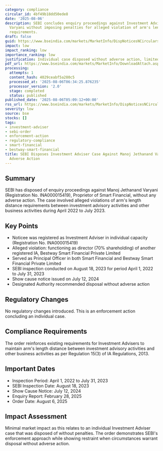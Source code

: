 ```yaml
---
category: compliance
circular_id: 4bf49b18dd50ede8
date: '2025-08-06'
description: SEBI concludes enquiry proceedings against Investment Adviser Manoj Jethanand
  Varyani without imposing penalties for alleged violation of arm's length distance
  requirements.
draft: false
guid: https://www.bseindia.com/markets/MarketInfo/DispNoticesNCirculars.aspx?Noticeid={D683A028-8505-4CBE-B2BF-8E9F55CF0E31}&noticeno=20250806-1&dt=08/06/2025&icount=1&totcount=1&flag=0
impact: low
impact_ranking: low
importance_ranking: low
justification: Individual case disposed without adverse action, limited market impact
pdf_url: https://www.bseindia.com/markets/MarketInfo/DownloadAttach.aspx?id=20250806-1&attachedId=c64e2dd4-d66b-42ce-890b-0f781ba56d52
processing:
  attempts: 1
  content_hash: 4029ceabf5a280c5
  processed_at: '2025-08-06T06:34:25.876235'
  processor_version: '2.0'
  stage: completed
  status: published
published_date: '2025-08-06T05:09:12+00:00'
rss_url: https://www.bseindia.com/markets/MarketInfo/DispNoticesNCirculars.aspx?Noticeid={D683A028-8505-4CBE-B2BF-8E9F55CF0E31}&noticeno=20250806-1&dt=08/06/2025&icount=1&totcount=1&flag=0
severity: low
source: bse
stocks: []
tags:
- investment-adviser
- sebi-order
- enforcement-action
- regulatory-compliance
- smart-financial
- bestway-smart-financial
title: SEBI Disposes Investment Adviser Case Against Manoj Jethanand Varyani Without
  Adverse Action
---
```


## Summary

SEBI has disposed of enquiry proceedings against Manoj Jethanand Varyani (Registration No. INA000015419), Proprietor of Smart Financial, without any adverse action. The case involved alleged violations of arm's length distance requirements between investment advisory activities and other business activities during April 2022 to July 2023.

## Key Points

- Noticee was registered as Investment Adviser in individual capacity (Registration No. INA000015419)
- Alleged violation: functioning as director (70% shareholding) of another registered IA, Bestway Smart Financial Private Limited
- Served as Principal Officer in both Smart Financial and Bestway Smart Financial Private Limited
- SEBI inspection conducted on August 18, 2023 for period April 1, 2022 to July 31, 2023
- Show cause notice issued on July 12, 2024
- Designated Authority recommended disposal without adverse action

## Regulatory Changes

No regulatory changes introduced. This is an enforcement action concluding an individual case.

## Compliance Requirements

The order reinforces existing requirements for Investment Advisers to maintain arm's length distance between investment advisory activities and other business activities as per Regulation 15(3) of IA Regulations, 2013.

## Important Dates

- Inspection Period: April 1, 2022 to July 31, 2023
- SEBI Inspection Date: August 18, 2023
- Show Cause Notice: July 12, 2024
- Enquiry Report: February 28, 2025
- Order Date: August 6, 2025

## Impact Assessment

Minimal market impact as this relates to an individual Investment Adviser case that was disposed of without penalties. The order demonstrates SEBI's enforcement approach while showing restraint when circumstances warrant disposal without adverse action.